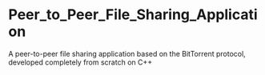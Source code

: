 # Peer_to_Peer_File_Sharing_Application
A peer-to-peer file sharing application based on the BitTorrent protocol, developed completely from scratch on C++
